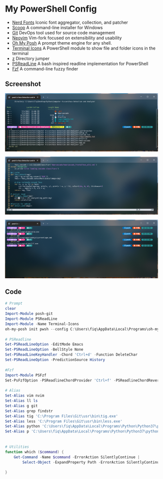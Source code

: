 # My PowerShell Config
- [Nerd Fonts](https://www.nerdfonts.com/) Iconic font aggregator, collection, and patcher
- [Scoop](https://scoop.sh/) A command-line installer for Windows
- [Git](https://git-scm.com/) DevOps tool used for source code management
- [Neovim](https://github.com/neovim/neovim) Vim-fork focused on extensibility and usability
- [Oh My Posh](https://ohmyposh.dev/docs) A prompt theme engine for any shell.
- [Terminal Icons](https://github.com/devblackops/Terminal-Icons) A PowerShell module to show file and folder icons in the terminal
- [z](https://github.com/rupa/z) Directory jumper
- [PSReadLine](https://github.com/PowerShell/PSReadLine) A bash inspired readline implementation for PowerShell
- [Fzf](https://github.com/junegunn/fzf) A command-line fuzzy finder


## Screenshot
![alt tag](https://github.com/fiqgant/My-PowerShell-Config/blob/main/Images/SS_1.png)

![alt tag](https://github.com/fiqgant/My-PowerShell-Config/blob/main/Images/SS_2-.png)

![alt tag](https://github.com/fiqgant/My-PowerShell-Config/blob/main/Images/SS_3.png)


## Code

``` Powershell
# Prompt
clear
Import-Module posh-git
Import-Module PSReadLine
Import-Module -Name Terminal-Icons
oh-my-posh init pwsh --config C:\Users\fiq\AppData\Local\Programs\oh-my-posh\themes/cloud-native-azure.omp.json | Invoke-Expression

# PSReadline
Set-PSReadLineOption -EditMode Emacs
Set-PSReadLineOption -BellStyle None
Set-PSReadLineKeyHandler -Chord 'Ctrl+d' -Function DeleteChar
Set-PSReadLineOption -PredictionSource History

#Fzf
Import-Module PSFzf
Set-PsFzfOption -PSReadlineChordProvider 'Ctrl+f' -PSReadlineChordReverseHistory 'Ctrl+r'

# Alias
Set-Alias vim nvim
Set-Alias ll ls
Set-Alias g git
Set-Alias grep findstr
Set-Alias tig 'C:\Program Files\Git\usr\bin\tig.exe'
Set-Alias less 'C:\Program Files\Git\usr\bin\less.exe'
Set-Alias python 'C:\Users\fiq\AppData\Local\Programs\Python\Python37\python.exe'
Set-Alias p 'C:\Users\fiq\AppData\Local\Programs\Python\Python37\python.exe'


# Utilities
function which ($command) {
    Get-Command -Name $command -ErrorAction SilentlyContinue |
        Select-Object -ExpandProperty Path -ErrorAction SilentlyContinue
    
}
